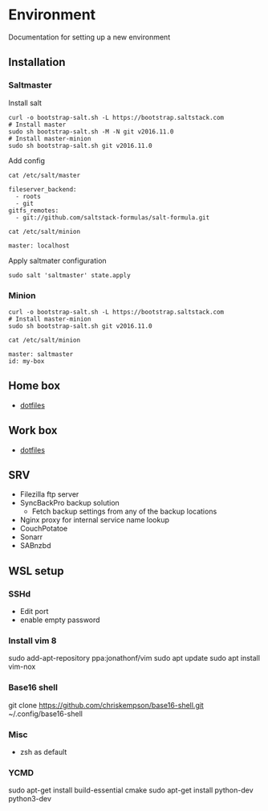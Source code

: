 # Environment
Documentation for setting up a new environment

## Installation

### Saltmaster
Install salt
```
curl -o bootstrap-salt.sh -L https://bootstrap.saltstack.com
# Install master
sudo sh bootstrap-salt.sh -M -N git v2016.11.0
# Install master-minion
sudo sh bootstrap-salt.sh git v2016.11.0
```

Add config
```
cat /etc/salt/master

fileserver_backend:
  - roots
  - git
gitfs_remotes:
  - git://github.com/saltstack-formulas/salt-formula.git

```

```
cat /etc/salt/minion

master: localhost
```

Apply saltmater configuration
```
sudo salt 'saltmaster' state.apply
```

### Minion

```
curl -o bootstrap-salt.sh -L https://bootstrap.saltstack.com
# Install master-minion
sudo sh bootstrap-salt.sh git v2016.11.0
```

```
cat /etc/salt/minion

master: saltmaster
id: my-box
```


## Home box
- [dotfiles](https://github.com/Hernrup/dotfiles)

## Work box
- [dotfiles](https://github.com/Hernrup/dotfiles)

## SRV
- Filezilla ftp server
- SyncBackPro backup solution
  - Fetch backup settings from any of the backup locations
- Nginx proxy for internal service name lookup
- CouchPotatoe
- Sonarr
- SABnzbd


## WSL setup


### SSHd
- Edit port
- enable empty password

### Install vim 8
sudo add-apt-repository ppa:jonathonf/vim
sudo apt update
sudo apt install vim-nox


### Base16 shell
git clone https://github.com/chriskempson/base16-shell.git ~/.config/base16-shell


### Misc
- zsh as default

### YCMD
sudo apt-get install build-essential cmake
sudo apt-get install python-dev python3-dev
